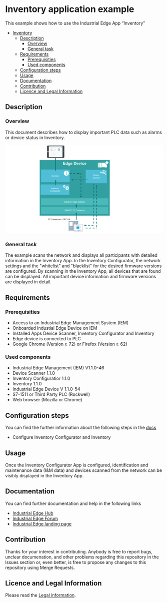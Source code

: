 # Inventory application example

This example shows how to use the Industrial Edge App “Inventory” 

- [Inventory](#Inventory)
  - [Description](#description)
    - [Overview](#overview)
    - [General task](#general-task)
  - [Requirements](#requirements)
    - [Prerequisities](#prerequisities)
    - [Used components](#used-components)
  - [Configuration steps](#configuration-steps)
  - [Usage](#usage)
  - [Documentation](#documentation)
  - [Contribution](#contribution)
  - [Licence and Legal Information](#licence-and-legal-information)


## Description

### Overview

This document describes how to display important PLC data such as alarms or device status in Inventory.

![overview](docs/graphics/Overview.PNG)

### General task

The example scans the network and displays all participants with detailed information in the Inventory App.
In the Inventory Configurator, the network settings and the "whitelist" and "blacklist" for the desired firmware versions are configured.
By scanning in the Inventory App, all devices that are found can be displayed.
All important device information and firmware versions are displayed in detail. 

## Requirements

###  Prerequisities

- Access to an Industrial Edge Management System (IEM)
- Onboarded Industial Edge Device on IEM
- Installed Apps Device Scanner, Inventory Configurator and Inventory
- Edge device is connected to PLC
- Google Chrome (Version ≥ 72) or Firefox (Version ≥ 62)

### Used components

- Industrial Edge Management (IEM) V1.1.0-46
- Device Scanner 1.1.0
- Inventory Configuratior 1.1.0
- Inventory 1.1.0
- Industrial Edge Device V 1.1.0-54
- S7-1511 or Third Party PLC (Rockwell)
- Web browser (Mozilla or Chrome)

## Configuration steps

You can find the further information about the following steps in the [docs](docs/Installation.md)
- Configure Inventory Configurator and Inventory

## Usage

Once the Inventory Configurator App is configured, identification and maintenance data (I&M data) and devices scanned from the network can be visibly displayed in the Inventory App.

## Documentation

You can find further documentation and help in the following links
  - [Industrial Edge Hub](https://iehub.eu1.edge.siemens.cloud/#/documentation)
  - [Industrial Edge Forum](https://www.siemens.com/industrial-edge-forum)
  - [Industrial Edge landing page](https://new.siemens.com/global/en/products/automation/topic-areas/industrial-edge/simatic-edge.html)
  
## Contribution

Thanks for your interest in contributing. Anybody is free to report bugs, unclear documenation, and other problems regarding this repository in the Issues section or, even better, is free to propose any changes to this repository using Merge Requests.

## Licence and Legal Information

Please read the [Legal information](LICENSE.md).
